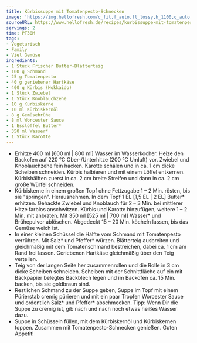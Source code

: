 ```yaml
---
title: Kürbissuppe mit Tomatenpesto-Schnecken
image: 'https://img.hellofresh.com/c_fit,f_auto,fl_lossy,h_1100,q_auto,w_2600/hellofresh_s3/image/kurbissuppe-mit-tomatenpesto-schnecken-a009c69f.jpg'
sourceURL: https://www.hellofresh.de/recipes/kurbissuppe-mit-tomatenpesto-schnecken-63282ecab584181916080f91
servings: 2
time: PT30M
tags:
- Vegetarisch
- Family
- Viel Gemüse
ingredients:
- 1 Stück Frischer Butter-Blätterteig
- 100 g Schmand
- 25 g Tomatenpesto
- 40 g geriebener Hartkäse
- 400 g Kürbis (Hokkaido)
- 1 Stück Zwiebel
- 1 Stück Knoblauchzehe
- 10 g Kürbiskerne
- 10 ml Kürbiskernöl
- 8 g Gemüsebrühe
- 8 ml Worcester Sauce
- 1 Esslöffel Butter*
- 350 ml Wasser*
- 1 Stück Karotte
---
```


- Erhitze 400 ml [600 ml | 800 ml] Wasser im Wasserkocher.  Heize den Backofen auf 220 °C Ober-/Unterhitze (200 °C Umluft) vor.  Zwiebel und Knoblauchzehe fein hacken.  Karotte schälen und in ca. 1 cm dicke Scheiben schneiden.  Kürbis halbieren und mit einem Löffel entkernen. Kürbishälften zuerst in ca. 2 cm breite Streifen und dann in ca. 2 cm große Würfel schneiden.
- Kürbiskerne in einem großen Topf ohne Fettzugabe 1 – 2 Min. rösten, bis sie "springen". Herausnehmen. In dem Topf 1 EL [1,5 EL | 2 EL] Butter\* erhitzen. Gehackte Zwiebel und Knoblauch für 2 – 3 Min. bei mittlerer Hitze farblos anschwitzen. Kürbis und Karotte hinzufügen, weitere 1 – 2 Min. mit anbraten. Mit 350 ml [525 ml | 700 ml] Wasser\* und Brühepulver ablöschen. Abgedeckt 15 – 20 Min. köcheln lassen, bis das Gemüse weich ist.
- In einer kleinen Schüssel die Hälfte vom Schmand mit Tomatenpesto verrühren. Mit Salz\* und Pfeffer\* würzen.  Blätterteig ausbreiten und gleichmäßig mit dem Tomatenschmand bestreichen, dabei ca. 1 cm am Rand frei lassen.  Geriebenen Hartkäse gleichmäßig über den Teig verteilen.
- Teig von der langen Seite her zusammenrollen und die Rolle in 3 cm dicke Scheiben schneiden. Scheiben mit der Schnittfläche auf ein mit Backpapier belegtes Backblech legen und im Backofen ca. 15 Min. backen, bis sie goldbraun sind.
- Restlichen Schmand zu der Suppe geben, Suppe im Topf mit einem Pürierstab cremig pürieren und mit ein paar Tropfen Worcester Sauce und ordentlich Salz\* und Pfeffer\* abschmecken.  Tipp: Wenn Dir die Suppe zu cremig ist, gib nach und nach noch etwas heißes Wasser dazu.
- Suppe in Schüsseln füllen, mit dem Kürbiskernöl und Kürbiskernen toppen. Zusammen mit Tomatenpesto-Schnecken genießen.  Guten Appetit!
